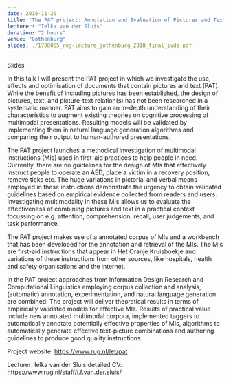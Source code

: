 ```yaml
---
date: 2018-11-20
title: "The PAT project: Annotation and Evaluation of Pictures and Text"
lecturer: "Ielka van der Sluis"
duration: "2 hours"
venue: "Gothenburg"
slides: ./1708065_reg-lecture_gothenburg_2018_final_ivds.pdf
---
```


Slides

In this talk I will present the PAT project in which we investigate the use, effects and optimisation of documents that contain pictures and text (PAT). While the benefit of including pictures has been established, the design of pictures, text, and picture-text relation(s) has not been researched in a systematic manner. PAT aims to gain an in-depth understanding of their characteristics to augment existing theories on cognitive processing of multimodal presentations. Resulting models will be validated by implementing them in natural language generation algorithms and comparing their output to human-authored presentations.

The PAT project launches a methodical investigation of multimodal instructions (MIs) used in first-aid practices to help people in need. Currently, there are no guidelines for the design of MIs that effectively instruct people to operate an AED, place a victim in a recovery position, remove ticks etc. The huge variations in pictorial and verbal means employed in these instructions demonstrate the urgency to obtain validated guidelines based on empirical evidence collected from readers and users. Investigating multimodality in these MIs allows us to evaluate the effectiveness of combining pictures and text in a practical context focussing on e.g. attention, comprehension, recall, user judgements, and task performance.

The PAT project makes use of a annotated corpus of MIs and a workbench that has been developed for the annotation and retrieval of the MIs. The MIs are first-aid instructions that appear in Het Oranje Kruisboekje and variations of these instructions from other sources, like hospitals, health and safety organisations and the internet.

In the PAT project approaches from Information Design Research and Computational Linguistics employing corpus collection and analysis, (automatic) annotation, experimentation, and natural language generation are combined. The project will deliver theoretical results in terms of empirically validated models for effective MIs. Results of practical value include new annotated multimodal corpora, implemented taggers to automatically annotate potentially effective properties of MIs, algorithms to automatically generate effective text-picture combinations and authoring guidelines to produce good quality instructions.

Project website: https://www.rug.nl/let/pat

Lecturer: Ielka van der Sluis detailed CV: https://www.rug.nl/staff/i.f.van.der.sluis/




